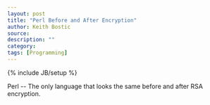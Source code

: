 ```yaml
---
layout: post
title: "Perl Before and After Encryption"
author: Keith Bostic
source:
description: ""
category:
tags: [Programming]
---
```

{% include JB/setup %}

Perl -- The only language that looks the same before and after RSA encryption.
